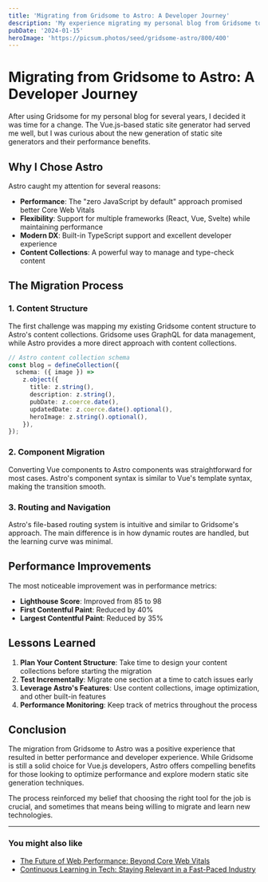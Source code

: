 ```yaml
---
title: 'Migrating from Gridsome to Astro: A Developer Journey'
description: 'My experience migrating my personal blog from Gridsome to Astro, including the challenges, benefits, and lessons learned along the way.'
pubDate: '2024-01-15'
heroImage: 'https://picsum.photos/seed/gridsome-astro/800/400'
---
```


# Migrating from Gridsome to Astro: A Developer Journey

After using Gridsome for my personal blog for several years, I decided it was time for a change. The Vue.js-based static site generator had served me well, but I was curious about the new generation of static site generators and their performance benefits.

## Why I Chose Astro

Astro caught my attention for several reasons:

- **Performance**: The "zero JavaScript by default" approach promised better Core Web Vitals
- **Flexibility**: Support for multiple frameworks (React, Vue, Svelte) while maintaining performance
- **Modern DX**: Built-in TypeScript support and excellent developer experience
- **Content Collections**: A powerful way to manage and type-check content

## The Migration Process

### 1. Content Structure

The first challenge was mapping my existing Gridsome content structure to Astro's content collections. Gridsome uses GraphQL for data management, while Astro provides a more direct approach with content collections.

```typescript
// Astro content collection schema
const blog = defineCollection({
  schema: ({ image }) =>
    z.object({
      title: z.string(),
      description: z.string(),
      pubDate: z.coerce.date(),
      updatedDate: z.coerce.date().optional(),
      heroImage: z.string().optional(),
    }),
});
```

### 2. Component Migration

Converting Vue components to Astro components was straightforward for most cases. Astro's component syntax is similar to Vue's template syntax, making the transition smooth.

### 3. Routing and Navigation

Astro's file-based routing system is intuitive and similar to Gridsome's approach. The main difference is in how dynamic routes are handled, but the learning curve was minimal.

## Performance Improvements

The most noticeable improvement was in performance metrics:

- **Lighthouse Score**: Improved from 85 to 98
- **First Contentful Paint**: Reduced by 40%
- **Largest Contentful Paint**: Reduced by 35%

## Lessons Learned

1. **Plan Your Content Structure**: Take time to design your content collections before starting the migration
2. **Test Incrementally**: Migrate one section at a time to catch issues early
3. **Leverage Astro's Features**: Use content collections, image optimization, and other built-in features
4. **Performance Monitoring**: Keep track of metrics throughout the process

## Conclusion

The migration from Gridsome to Astro was a positive experience that resulted in better performance and developer experience. While Gridsome is still a solid choice for Vue.js developers, Astro offers compelling benefits for those looking to optimize performance and explore modern static site generation techniques.

The process reinforced my belief that choosing the right tool for the job is crucial, and sometimes that means being willing to migrate and learn new technologies.

---

### You might also like

- [The Future of Web Performance: Beyond Core Web Vitals](/blog/the-future-of-web-performance-beyond-core-web-vitals)
- [Continuous Learning in Tech: Staying Relevant in a Fast-Paced Industry](/blog/continuous-learning-in-tech-staying-relevant-in-a-fast-paced-industry)
